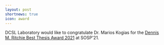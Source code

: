 ```yaml
---
layout: post
shortnews: true
icon: award
---
```


DCSL Laboratory would like to congratulate Dr. Marios Kogias for the [Dennis M. Ritchie Best Thesis Award 2021](https://twitter.com/ACMSIGOPS/status/1453458028435542018) at SOSP'21. 
